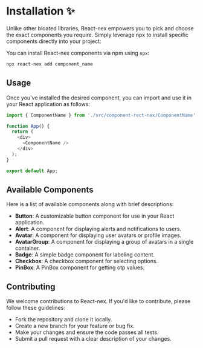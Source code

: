 # Installation ✨

Unlike other bloated libraries, React-nex empowers you to pick and choose the exact components you require. Simply leverage npx to install specific components directly into your project:

You can install React-nex components via npm using `npx`:

```bash
npx react-nex add component_name
```

## Usage

Once you've installed the desired component, you can import and use it in your React application as follows:

```javascript
import { ComponentName } from './src/component-rect-nex/ComponentName';

function App() {
  return (
    <div>
      <ComponentName />
    </div>
  );
}

export default App;
```

## Available Components

Here is a list of available components along with brief descriptions:

- **Button**: A customizable button component for use in your React application.
- **Alert**: A component for displaying alerts and notifications to users.
- **Avatar**: A component for displaying user avatars or profile images.
- **AvatarGroup**: A component for displaying a group of avatars in a single container.
- **Badge**: A simple badge component for labeling content.
- **Checkbox**: A checkbox component for selecting options.
- **PinBox**: A PinBox component for getting otp values.

## Contributing

We welcome contributions to React-nex. If you'd like to contribute, please follow these guidelines:

- Fork the repository and clone it locally.
- Create a new branch for your feature or bug fix.
- Make your changes and ensure the code passes all tests.
- Submit a pull request with a clear description of your changes.
